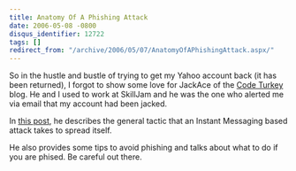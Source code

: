```yaml
---
title: Anatomy Of A Phishing Attack
date: 2006-05-08 -0800
disqus_identifier: 12722
tags: []
redirect_from: "/archive/2006/05/07/AnatomyOfAPhishingAttack.aspx/"
---
```


So in the hustle and bustle of trying to get my Yahoo account back (it
has been returned), I forgot to show some love for JackAce of the [Code
Turkey](http://codeturkey.blogspot.com/ "Code Turkey") blog. He and I
used to work at SkillJam and he was the one who alerted me via email
that my account had been jacked.

In [this
post](http://codeturkey.blogspot.com/2006/04/searching-for-im-phisher.html "Anatomy of a phishing attack"),
he describes the general tactic that an Instant Messaging based attack
takes to spread itself.

He also provides some tips to avoid phishing and talks about what to do
if you are phised. Be careful out there.

